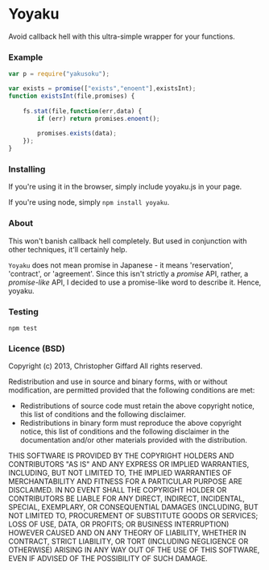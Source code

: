 Yoyaku
======

Avoid callback hell with this ultra-simple wrapper for your functions.

### Example

```javascript
var p = require("yakusoku");

var exists = promise(["exists","enoent"],existsInt);
function existsInt(file,promises) {
	
	fs.stat(file,function(err,data) {
		if (err) return promises.enoent();
		
		promises.exists(data);
	});
}
```

### Installing

If you're using it in the browser, simply include yoyaku.js in your page.

If you're using node, simply `npm install yoyaku`.

### About

This won't banish callback hell completely. But used in conjunction with other
techniques, it'll certainly help.

`Yoyaku` does not mean promise in Japanese - it means 'reservation', 'contract',
or 'agreement'. Since this isn't strictly a *promise* API, rather, a *promise-like*
API, I decided to use a promise-like word to describe it. Hence, yoyaku.

### Testing

	npm test

### Licence (BSD)

Copyright (c) 2013, Christopher Giffard
All rights reserved.

Redistribution and use in source and binary forms, with or without modification,
are permitted provided that the following conditions are met:

*	Redistributions of source code must retain the above copyright notice, this list
	of conditions and the following disclaimer.
*	Redistributions in binary form must reproduce the above copyright notice, this
	list of conditions and the following disclaimer in the documentation and/or
	other materials provided with the distribution.

THIS SOFTWARE IS PROVIDED BY THE COPYRIGHT HOLDERS AND CONTRIBUTORS "AS IS" AND 
ANY EXPRESS OR IMPLIED WARRANTIES, INCLUDING, BUT NOT LIMITED TO, THE IMPLIED
WARRANTIES OF MERCHANTABILITY AND FITNESS FOR A PARTICULAR PURPOSE ARE DISCLAIMED.
IN NO EVENT SHALL THE COPYRIGHT HOLDER OR CONTRIBUTORS BE LIABLE FOR ANY DIRECT,
INDIRECT, INCIDENTAL, SPECIAL, EXEMPLARY, OR CONSEQUENTIAL DAMAGES (INCLUDING,
BUT NOT LIMITED TO, PROCUREMENT OF SUBSTITUTE GOODS OR SERVICES; LOSS OF USE,
DATA, OR PROFITS; OR BUSINESS INTERRUPTION) HOWEVER CAUSED AND ON ANY THEORY OF
LIABILITY, WHETHER IN CONTRACT, STRICT LIABILITY, OR TORT (INCLUDING NEGLIGENCE
OR OTHERWISE) ARISING IN ANY WAY OUT OF THE USE OF THIS SOFTWARE, EVEN IF
ADVISED OF THE POSSIBILITY OF SUCH DAMAGE.